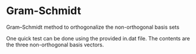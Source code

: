 # Gram-Schmidt
Gram–Schmidt method to orthogonalize the non-orthogonal basis sets

One quick test can be done using the provided in.dat file. The contents are the three non-orthogonal basis vectors.
